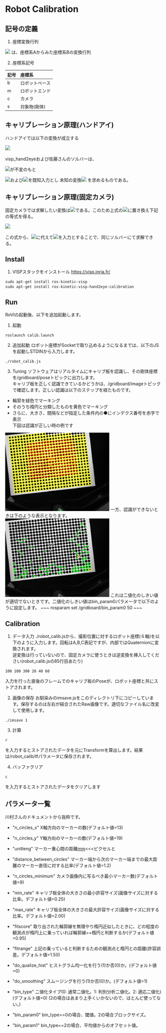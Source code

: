 # Robot Calibration

## 記号の定義
1. 座標変換行列
<img src="https://latex.codecogs.com/gif.latex?{}^{A}T_{B}" />
は、座標系Aからみた座標系Bの変換行列

2. 座標系記号

|記号|座標系|
|:----|:----|
|b|ロボットベース|
|m|ロボットエンド|
|c|カメラ|
|s|対象物(剛体)|

## キャリブレーション原理(ハンドアイ)
ハンドアイでは以下の変換が成立する

  <img src="https://latex.codecogs.com/gif.latex?{}^{b}T_{s}={}^{b}T_{m}\cdot{}^{m}T_{c}\cdot{}^{c}T_{s}" />

visp_hand2eyeおよび佐藤さんのソルバーは、

<img src="https://latex.codecogs.com/gif.latex?{}^{b}T_{s}">が不変のもと

<img src="https://latex.codecogs.com/gif.latex?{}^{b}T_{m}">および<img src="https://latex.codecogs.com/gif.latex?{}^{c}T_{s}">を既知入力とし
未知の変換<img src="https://latex.codecogs.com/gif.latex?{}^{m}T_{c}">
を求めるものである。

## キャリブレーション原理(固定カメラ)
固定カメラでは求解したい変換は<img src="https://latex.codecogs.com/gif.latex?{}^{b}T_{c}" />である。このため上式の<img src="https://latex.codecogs.com/gif.latex?{}^{m}T_{c}" />に置き換え下記の等式を得る。

  <img src="https://latex.codecogs.com/gif.latex?{}^{m}T_{s}={}^{m}T_{b}\cdot{}^{b}T_{c}\cdot{}^{c}T_{s}" />

この式から、<img src="https://latex.codecogs.com/gif.latex?{}^{b}T_{m}">に代えて<img src="https://latex.codecogs.com/gif.latex?{}^{m}T_{b}(={}^{b}T_{m}^{-1})">を入力とすることで、同じソルバーにて求解できる。

## Install

1. VISPスタックをインストール
https://visp.inria.fr/

~~~
sudo apt-get install ros-kinetic-visp
sudo apt-get install ros-kinetic-visp-hand2eye-calibration
~~~

## Run

RoVIの起動後、以下を追加起動します。

1. 起動
~~~
roslaunch calib.launch
~~~

2. 追加起動
ロボット座標がSocketで取り込めるようになるまでは、以下のJSを起動しSTDINから入力します。
~~~
./robot_calib.js
~~~

3. Tuning
ソフトウェアはリアルタイムにキャリブ板を認識し、その剛体座標を/gridboard/poseトピックに出力します。  
キャリブ板を正しく認識できているかどうかは、/gridboard/imageトピックで確認します。正しい認識は以下のステップを経たものです。
- 輪郭を緑色でマーキング
- そのうち楕円と分類したものを黄色でマーキング
- さらに、大きさ、間隔などが指定した条件内の●にインデクス番号を赤字で表示  
下図は認識が正しい時の例です
<img src="fig2.png">  
一方、認識ができないときは下のような表示となります。
<img src="fig1.png">  
これは二値化のしきい値が適切でないときです。二値化のしきい値はbin_param0パラメータで以下のように設定します。
~~~
rosparam set /gridboard/bin_param0 50
~~~

## Calibration

1. データ入力
./robot_calib.jsから、撮影位置に対するロボット座標(６軸)を以下のように入力します。回転はA,B,C表記ですが、内部ではQuaternionに変換されます。  
逆変換は行っていないので、固定カメラに使うときは逆変換を挿入してください(robot_calib.jsの85行目あたり)
~~~
100 100 300 20 40 60
~~~
入力を行った直後のフレームでのキャリブ板のPoseが、ロボット座標と共にストアされます。

2. 画像の保存
お馴染みのimsave.jsをこのディレクトリ下にコピーしています。保存するのは左右が結合されたRaw画像です。適切なファイル名に改変して使用します。
~~~
./imsave 1
~~~

3. 計算
~~~
r
~~~
を入力するとストアされたデータを元にTransformを算出します。結果は/robot_calib/tfパラメータに保存されます。

4. バッファクリア
~~~
c
~~~
を入力するとストアされたデータをクリアします


## パラメータ一覧
川村さんのドキュメントから抜粋です。

- "n_circles_x"	X軸方向のマーカーの数(デフォルト値=13)
- "n_circles_y"	Y軸方向のマーカーの数(デフォルト値=19)
- "unitleng"		マーカー重心間の距離[mm](デフォルト値=60.0)<<<ピクセルと
- "distance_between_circles"	マーカー端から次のマーカー端までの最大距離のマーカー直径に対する比率(デフォルト値=1.2)

- "n_circles_minimum"	カメラ画像内に写るべき最小マーカー数(デフォルト値=9)
- "min_rate"	キャリブ板全体の大きさの最小許容サイズ(画像サイズに対する比率。デフォルト値=0.25) 
- "max_rate"	キャリブ板全体の大きさの最大許容サイズ(画像サイズに対する比率。デフォルト値=2.00)
- "fitscore"	取り出された輪郭線を無理やり楕円近似したときに、どの程度の観測点が楕円上に乗っていれば輪郭線==楕円と判断するか(デフォルト値=0.95)
- "fitrange"	上記の乗っていると判断するための観測点と楕円との距離(許容誤差。デフォルト値=1.50)

- "do_qualize_hist"	ヒストグラム均一化を行う(1)か否(0)か。(デフォルト値=0)
- "do_smoothing"	スムージングを行う(1)か否(0)か。(デフォルト値=1)
- "bin_type"	二値化タイプ(0: 通常二値化。1: 判別分析二値化。2: 適応二値化)(デフォルト値=0)	(2の場合はあまり上手くいかないので、ほとんど使ってない。)
- "bin_param0"	bin_type==0の場合、閾値。2の場合ブロックサイズ。
- "bin_param1"	bin_type==2の場合、平均値からのオフセット値。





